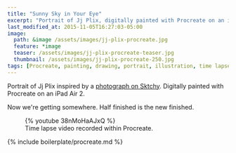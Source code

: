 ```yaml
---
title: "Sunny Sky in Your Eye"
excerpt: "Portrait of Jj Plix, digitally painted with Procreate on an iPad."
last_modified_at: 2015-11-05T16:27:03-05:00
image: 
  path: &image /assets/images/jj-plix-procreate.jpg
  feature: *image
  teaser: /assets/images/jj-plix-procreate-teaser.jpg
  thumbnail: /assets/images/jj-plix-procreate-250.jpg
tags: [Procreate, painting, drawing, portrait, illustration, time lapse, Sktchy]
---
```


Portrait of Jj Plix inspired by a [photograph on Sktchy](http://sktchy.com/BXA9OC). Digitally painted with Procreate on an iPad Air 2. 

Now we're getting somewhere. Half finished is the new finished.

<figure>
  {% youtube 38nMoHaAJxQ %}
  <figcaption>Time lapse video recorded within Procreate.</figcaption>
</figure>

{% include boilerplate/procreate.md %}
